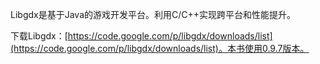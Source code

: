 Libgdx是基于Java的游戏开发平台。利用C/C++实现跨平台和性能提升。

下载Libgdx：[https://code.google.com/p/libgdx/downloads/list](https://code.google.com/p/libgdx/downloads/list)。本书使用0.9.7版本。

